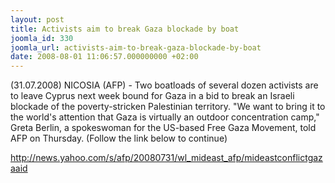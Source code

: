 ```yaml
---
layout: post
title: Activists aim to break Gaza blockade by boat
joomla_id: 330
joomla_url: activists-aim-to-break-gaza-blockade-by-boat
date: 2008-08-01 11:06:57.000000000 +02:00
---
```

<p>(31.07.2008) NICOSIA (AFP) - Two boatloads of several dozen activists are to leave Cyprus next week bound for Gaza in a bid to break an Israeli blockade of the poverty-stricken Palestinian territory. &quot;We want to bring it to the world's attention that Gaza is virtually an outdoor concentration camp,&quot; Greta Berlin, a spokeswoman for the US-based Free Gaza Movement, told AFP on Thursday. (Follow the link below to continue) </p><p><a href=" http://news.yahoo.com/s/afp/20080731/wl_mideast_afp/mideastconflictgazaaid "> http://news.yahoo.com/s/afp/20080731/wl_mideast_afp/mideastconflictgazaaid </a></p>
